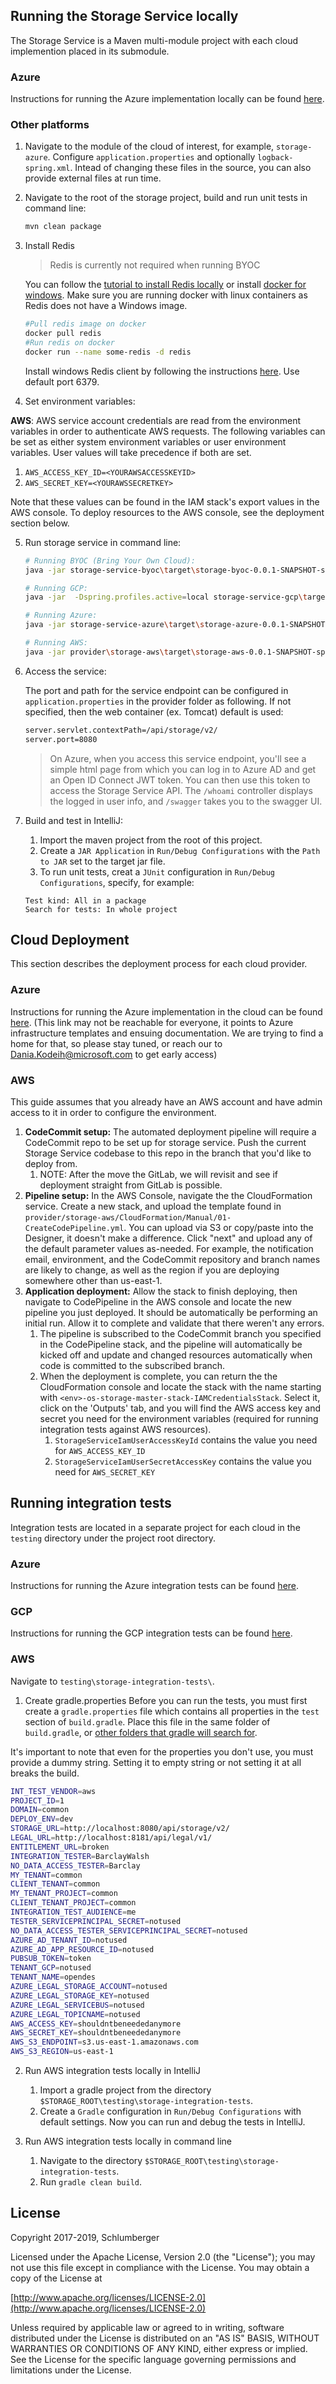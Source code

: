 ## Running the Storage Service locally
The Storage Service is a Maven multi-module project with each cloud implemention placed in its submodule.

### Azure

Instructions for running the Azure implementation locally can be found [here](./provider/storage-azure/README.md).

### Other platforms

1. Navigate to the module of the cloud of interest, for example, ```storage-azure```. Configure ```application.properties``` and optionally ```logback-spring.xml```. Intead of changing these files in the source, you can also provide external files at run time. 

2. Navigate to the root of the storage project, build and run unit tests in command line:
    ```bash
    mvn clean package
    ```

3. Install Redis

    > Redis is currently not required when running BYOC

    You can follow the [tutorial to install Redis locally](https://koukia.ca/installing-redis-on-windows-using-docker-containers-7737d2ebc25e) or install [docker for windows](https://docs.docker.com/docker-for-windows/install/). Make sure you are running docker with linux containers as Redis does not have a Windows image.

    ```bash
    #Pull redis image on docker
    docker pull redis
    #Run redis on docker
    docker run --name some-redis -d redis
    ```

    Install windows Redis client by following the instructions [here](https://github.com/MicrosoftArchive/redis/releases). Use default port 6379.

4. Set environment variables:
    
**AWS**: AWS service account credentials are read from the environment variables in order to 
authenticate AWS requests. The following variables can be set as either system environment 
variables or user environment variables. User values will take precedence if both are set.
1. `AWS_ACCESS_KEY_ID=<YOURAWSACCESSKEYID>`
2. `AWS_SECRET_KEY=<YOURAWSSECRETKEY>`

Note that these values can be found in the IAM stack's export values in the AWS console. To 
deploy resources to the AWS console, see the deployment section below.

5. Run storage service in command line:
    ```bash
    # Running BYOC (Bring Your Own Cloud): 
    java -jar storage-service-byoc\target\storage-byoc-0.0.1-SNAPSHOT-spring-boot.jar
    
    # Running GCP:
    java -jar  -Dspring.profiles.active=local storage-service-gcp\target\storage-gcp-0.0.1-SNAPSHOT-spring-boot.jar
    
    # Running Azure:
    java -jar storage-service-azure\target\storage-azure-0.0.1-SNAPSHOT-spring-boot.jar
    
    # Running AWS:
    java -jar provider\storage-aws\target\storage-aws-0.0.1-SNAPSHOT-spring-boot.jar
    ```

6. Access the service:

    The port and path for the service endpoint can be configured in ```application.properties``` in the provider folder as following. If not specified, then  the web container (ex. Tomcat) default is used: 
    ```bash
    server.servlet.contextPath=/api/storage/v2/
    server.port=8080
    ```

    > On Azure, when you access this service endpoint, you'll see a simple html page from which you can log in to Azure AD and get an Open ID Connect JWT token. You can then use this token to access the Storage Service API. The ```/whoami``` controller displays the logged in user info, and ```/swagger``` takes you to the swagger UI. 

7. Build and test in IntelliJ:
    1. Import the maven project from the root of this project. 
    2. Create a ```JAR Application``` in ```Run/Debug Configurations``` with the ```Path to JAR``` set to the target jar file. 
    3. To run unit tests, creat a ```JUnit``` configuration in ```Run/Debug Configurations```, specify, for example:

    ```text
    Test kind: All in a package
    Search for tests: In whole project
    ```
   
## Cloud Deployment
This section describes the deployment process for each cloud provider.

### Azure

Instructions for running the Azure implementation in the cloud can be found [here](https://dev.azure.com/slb-des-ext-collaboration/open-data-ecosystem/_git/infrastructure-templates?path=%2Fdocs%2Fosdu%2FSERVICE_DEPLOYMENTS.md&_a=preview).
(This link may not be reachable for everyone, it points to Azure infrastructure templates and ensuing documentation. We are trying to find a home for that, so please stay tuned, or reach our to Dania.Kodeih@microsoft.com to get early access)

### AWS
This guide assumes that you already have an AWS account and have admin access to it in order to 
configure the environment.
1. **CodeCommit setup:** The automated deployment pipeline will require a CodeCommit repo to be 
    set up for storage service. Push the current Storage Service codebase to this repo in the 
    branch that you'd like to deploy from.
    1. NOTE: After the move the GitLab, we will revisit and see if deployment straight from GitLab 
    is possible.
2. **Pipeline setup:** In the AWS Console, navigate the the CloudFormation service. Create a new 
    stack, and upload the template found in 
    `provider/storage-aws/CloudFormation/Manual/01-CreateCodePipeline.yml`. You can upload via S3 
    or copy/paste into the Designer, it doesn't make a difference. Click "next" and upload any 
    of the default parameter values as-needed. For example, the notification email, environment, 
    and the CodeCommit repository and branch names are likely to change, as well as the region if 
    you are deploying somewhere other than us-east-1.
3. **Application deployment:** Allow the stack to finish deploying, then navigate to CodePipeline 
    in the AWS console and locate the new pipeline you just deployed. It should be automatically 
    be performing an initial run. Allow it to complete and validate that there weren't any errors.
    1. The pipeline is subscribed to the CodeCommit branch you specified in the CodePipeline stack, 
    and the pipeline will automatically be kicked off and update and changed resources automatically 
    when code is committed to the subscribed branch.
    2. When the deployment is complete, you can return the the CloudFormation console and locate 
    the stack with the name starting with `<env>-os-storage-master-stack-IAMCredentialsStack`. 
    Select it, click on the 'Outputs' tab, and you will find the AWS access key and secret you 
    need for the environment variables (required for running integration tests against AWS 
    resources).
        1. `StorageServiceIamUserAccessKeyId` contains the value you need for `AWS_ACCESS_KEY_ID`
        2. `StorageServiceIamUserSecretAccessKey` contains the value you need for `AWS_SECRET_KEY`


## Running integration tests
Integration tests are located in a separate project for each cloud in the ```testing``` directory under the project root directory. 

### Azure

Instructions for running the Azure integration tests can be found [here](./provider/storage-azure/README.md).


### GCP

Instructions for running the GCP integration tests can be found [here](./provider/storage-gcp/README.md).

### AWS

Navigate to ```testing\storage-integration-tests\```.
1. Create gradle.properties
Before you can run the tests, you must first create a ```gradle.properties``` file which contains all properties in the ```test``` section of ```build.gradle```.  Place this file in the same folder of ```build.gradle```, or [other folders that gradle will search for](https://docs.gradle.org/current/userguide/build_environment.html#sec:gradle_configuration_properties).  

It's important to note that even for the properties you don't use, you must provide a dummy string. Setting it to empty string or not setting it at all breaks the build.

```bash
INT_TEST_VENDOR=aws
PROJECT_ID=1
DOMAIN=common
DEPLOY_ENV=dev
STORAGE_URL=http://localhost:8080/api/storage/v2/
LEGAL_URL=http://localhost:8181/api/legal/v1/
ENTITLEMENT_URL=broken
INTEGRATION_TESTER=BarclayWalsh
NO_DATA_ACCESS_TESTER=Barclay
MY_TENANT=common
CLIENT_TENANT=common
MY_TENANT_PROJECT=common
CLIENT_TENANT_PROJECT=common
INTEGRATION_TEST_AUDIENCE=me
TESTER_SERVICEPRINCIPAL_SECRET=notused
NO_DATA_ACCESS_TESTER_SERVICEPRINCIPAL_SECRET=notused
AZURE_AD_TENANT_ID=notused
AZURE_AD_APP_RESOURCE_ID=notused
PUBSUB_TOKEN=token
TENANT_GCP=notused
TENANT_NAME=opendes
AZURE_LEGAL_STORAGE_ACCOUNT=notused
AZURE_LEGAL_STORAGE_KEY=notused
AZURE_LEGAL_SERVICEBUS=notused
AZURE_LEGAL_TOPICNAME=notused
AWS_ACCESS_KEY=shouldntbeneededanymore
AWS_SECRET_KEY=shouldntbeneededanymore
AWS_S3_ENDPOINT=s3.us-east-1.amazonaws.com
AWS_S3_REGION=us-east-1
```

2. Run AWS integration tests locally in IntelliJ
    1. Import a gradle project from the directory `$STORAGE_ROOT\testing\storage-integration-tests`.
    2. Create a `Gradle` configuration in `Run/Debug Configurations` with default settings. 
    Now you can run and debug the tests in IntelliJ. 

3. Run AWS integration tests locally in command line
    1. Navigate to the directory `$STORAGE_ROOT\testing\storage-integration-tests`.
    2. Run `gradle clean build`.

## License
Copyright 2017-2019, Schlumberger

Licensed under the Apache License, Version 2.0 (the "License");
you may not use this file except in compliance with the License.
You may obtain a copy of the License at 

[http://www.apache.org/licenses/LICENSE-2.0](http://www.apache.org/licenses/LICENSE-2.0)

Unless required by applicable law or agreed to in writing, software
distributed under the License is distributed on an "AS IS" BASIS,
WITHOUT WARRANTIES OR CONDITIONS OF ANY KIND, either express or implied.
See the License for the specific language governing permissions and
limitations under the License.